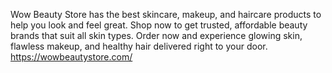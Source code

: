 Wow Beauty Store has the best skincare, makeup, and haircare products to help you look and feel great. Shop now to get trusted, affordable beauty brands that suit all skin types. Order now and experience glowing skin, flawless makeup, and healthy hair delivered right to your door.
https://wowbeautystore.com/
